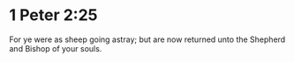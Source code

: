 # 1 Peter 2:25

For ye were as sheep going astray; but are now returned unto the Shepherd and Bishop of your souls.